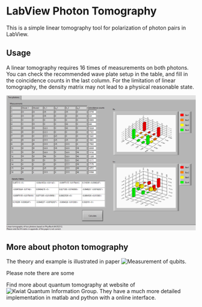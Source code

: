 # LabView Photon Tomography
This is a simple linear tomography tool for polarization of photon pairs in LabView.

## Usage

A linear tomography requires 16 times of measurements on both photons. You can check the recommended wave plate setup in the table, and fill in the coincidence counts in the last column. For the limitation of linear tomography, the density matrix may not lead to a physical reasonable state.



![Alt text](image.png)


## More about photon tomography
The theory and example is illustrated in paper ![Measurement of qubits](https://journals.aps.org/pra/abstract/10.1103/PhysRevA.64.052312).

Please note there are some 

Find more about quantum tomography at website of  ![Kwiat Quantum Information Group](http://research.physics.illinois.edu/QI/Photonics/Tomography/).
They have a much more detailed implementation in matlab and python with a online interface.